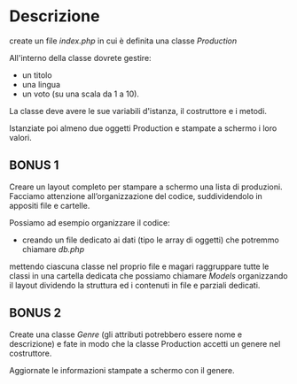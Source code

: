 # Descrizione
create un file *index.php* in cui è definita una classe *Production*

All'interno della classe dovrete gestire:
- un titolo
- una lingua
- un voto (su una scala da 1 a 10). 

La classe deve avere le sue variabili d'istanza, il costruttore e i metodi.

Istanziate poi almeno due oggetti Production e stampate a schermo i loro valori.

## BONUS 1 
Creare un layout completo per stampare a schermo una lista di produzioni. Facciamo attenzione all’organizzazione del codice, suddividendolo in appositi file e cartelle. 

Possiamo ad esempio organizzare il codice:
- creando un file dedicato ai dati (tipo le array di oggetti) che potremmo chiamare *db.php*

mettendo ciascuna classe nel proprio file e magari raggruppare tutte le classi in una cartella dedicata che possiamo chiamare *Models*
organizzando il layout dividendo la struttura ed i contenuti in file e parziali dedicati.

## BONUS 2 
Create una classe *Genre* (gli attributi potrebbero essere nome e descrizione) e fate in modo che la classe Production accetti un genere nel costruttore. 

Aggiornate le informazioni stampate a schermo con il genere.